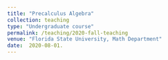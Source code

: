 ```yaml
---
title: "Precalculus Algebra"
collection: teaching
type: "Undergraduate course"
permalink: /teaching/2020-fall-teaching
venue: "Florida State University, Math Department"
date:  2020-08-01.
---
```



<!-- This is a description of a teaching experience. You can use markdown like any other post.-->

<!--Heading 1 -->
<!-- ====== -->
